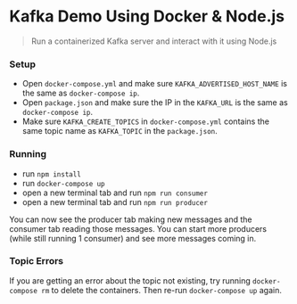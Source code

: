Kafka Demo Using Docker & Node.js
=================================

> Run a containerized Kafka server and interact with it using Node.js

### Setup

* Open `docker-compose.yml` and make sure `KAFKA_ADVERTISED_HOST_NAME` is the same as `docker-compose ip`.
* Open `package.json` and make sure the IP in the `KAFKA_URL` is the same as `docker-compose ip`.
* Make sure `KAFKA_CREATE_TOPICS` in `docker-compose.yml` contains the same topic name as `KAFKA_TOPIC` in the `package.json`.

### Running

* run `npm install`
* run `docker-compose up`
* open a new terminal tab and run `npm run consumer`
* open a new terminal tab and run `npm run producer`

You can now see the producer tab making new messages and the consumer tab reading those messages. You can start more producers (while still running 1 consumer) and see more messages coming in.

### Topic Errors

If you are getting an error about the topic not existing, try running `docker-compose rm` to delete the containers. Then re-run `docker-compose up` again.
